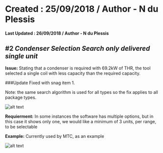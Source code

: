 # Created : 25/09/2018 / Author - N du Plessis
#### Last Updated : 26/09/2018 / Author - N du Plessis

##  #2 **_Condenser Selection Search only delivered single unit_**

**Issue:** Stating that a condenser is required with 69.2kW of THR, the tool selected a single coil with less capacity than the required 
capacity.

###Update
Fixed with snag item 1.

Note: the same search algorithm is used for all types so the fix applies to all package types.


![alt text](UndersizedCondenser.JPG "Undersized Condenser Selection")

**Requierment:** In some instances the software has multiple options, but in this case it shows only one, we would like a minimum of 
3 units, per range, to be selectable


**Example:** Currently used by MTC, as an example

![alt text](RecSelector.JPG "Condenser Selection Preview")
